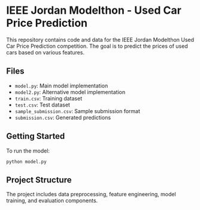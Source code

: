 # IEEE Jordan Modelthon - Used Car Price Prediction

This repository contains code and data for the IEEE Jordan Modelthon Used Car Price Prediction competition. The goal is to predict the prices of used cars based on various features.

## Files

- `model.py`: Main model implementation
- `model2.py`: Alternative model implementation
- `train.csv`: Training dataset
- `test.csv`: Test dataset
- `sample_submission.csv`: Sample submission format
- `submission.csv`: Generated predictions

## Getting Started

To run the model:

```
python model.py
```

## Project Structure

The project includes data preprocessing, feature engineering, model training, and evaluation components.
